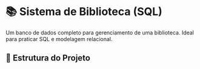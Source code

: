 # 📚 Sistema de Biblioteca (SQL)

Um banco de dados completo para gerenciamento de uma biblioteca. Ideal para praticar SQL e modelagem relacional.

## 🧾 Estrutura do Projeto